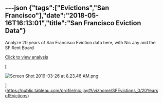 ---json
{"tags":["Evictions","San Francisco"],"date":"2018-05-16T16:13:01","title":"San Francisco Eviction Data"}
---

Analyze 20 years of San Francisco Eviction data here, with Nic Jay and the SF Rent Board

[Click to view analysis](https://public.tableau.com/profile/nic.jay#!/vizhome/SFEvictions_0/20YearsofEvictions)

[

![Screen Shot 2019-03-26 at 8.23.46 AM.png](/assets/uploads/Screen+Shot+2019-03-26+at+8.23.46+AM.png)

](https://public.tableau.com/profile/nic.jay#!/vizhome/SFEvictions_0/20YearsofEvictions)